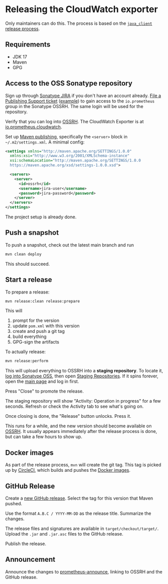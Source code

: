# Releasing the CloudWatch exporter

Only maintainers can do this.
The process is based on the [`java_client` release process](https://github.com/prometheus/client_java/wiki/Development).

## Requirements

* JDK 17
* Maven
* GPG

## Access to the OSS Sonatype repository

Sign up through [Sonatype JIRA](https://issues.sonatype.org) if you don't have an account already.
[File a Publishing Support ticket](https://central.sonatype.org/faq/get-support/#producers) ([example](https://issues.sonatype.org/browse/OSSRH-70163)) to gain access to the `io.prometheus` group in the Sonatype OSSRH.
The same login will be used for the repository.

Verify that you can log into [OSSRH](https://oss.sonatype.org/).
The CloudWatch Exporter is at [io.prometheus.cloudwatch](https://oss.sonatype.org/#nexus-search;quick~io.prometheus.cloudwatch).

Set up [Maven publishing](https://central.sonatype.org/publish/publish-maven/), specifically the `<server>` block in `~/.m2/settings.xml`.
A minimal config:

```xml
<settings xmlns="http://maven.apache.org/SETTINGS/1.0.0"
  xmlns:xsi="http://www.w3.org/2001/XMLSchema-instance"
  xsi:schemaLocation="http://maven.apache.org/SETTINGS/1.0.0
  https://maven.apache.org/xsd/settings-1.0.0.xsd">

  <servers>
    <server>
      <id>ossrh</id>
      <username>jira-user</username>
      <password>jira-password</password>
    </server>
  </servers>
</settings>
```

The project setup is already done.

## Push a snapshot

To push a snapshot, check out the latest main branch and run

```sh
mvn clean deploy
```

This should succeed.

## Start a release

To prepare a release:

```sh
mvn release:clean release:prepare
```

This will

1. prompt for the version
2. update `pom.xml` with this version
3. create and push a git tag
4. build everything
5. GPG-sign the artifacts

To actually release:

```sh
mvn release:perform
```

This will upload everything to OSSRH into a **staging repository**.
To locate it, [log into Sonatype OSS](https://oss.sonatype.org/), then open [Staging Repositories](https://oss.sonatype.org/#stagingRepositories).
If it spins forever, open the [main page](https://oss.sonatype.org/) and log in first.

Press "Close" to promote the release.

The staging repository will show "Activity: Operation in progress" for a few seconds.
Refresh or check the Activity tab to see what's going on.

Once closing is done, the "Release" button unlocks.
Press it.

This runs for a while, and the new version should become available on [OSSRH](https://oss.sonatype.org/#nexus-search;quick~io.prometheus.cloudwatch).
It usually appears immediately after the release process is done, but can take a few hours to show up.

## Docker images

As part of the release process, `mvn` will create the git tag.
This tag is picked up by [CircleCI](https://app.circleci.com/pipelines/github/prometheus/cloudwatch_exporter?branch=master), which builds and pushes the [Docker images](README.md#docker-images).

## GitHub Release

Create a [new GitHub release](https://github.com/prometheus/cloudwatch_exporter/releases/new).
Select the tag for this version that Maven pushed.

Use the format `A.B.C / YYYY-MM-DD` as the release title.
Summarize the changes.

The release files and signatures are available in `target/checkout/target/`.
Upload the `.jar` and `.jar.asc` files to the GitHub release.

Publish the release.

## Announcement

Announce the changes to [prometheus-announce](mailto:prometheus-announce@groups.google.com), linking to OSSRH and the GitHub release.

